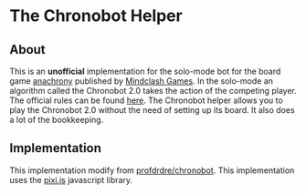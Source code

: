 # The Chronobot Helper

## About 

This is an <strong>unofficial</strong> implementation for the solo-mode bot for the board game
    <a href="http://anachronyboardgame.com/">anachrony</a> published by
    <a href="https://mindclashgames.com/">Mindclash Games</a>. In the solo-mode an algorithm
    called the Chronobot 2.0 takes the action of the competing player. The official rules can be found
    <a href="https://mindclashgames.com/wp-content/uploads/2020/08/Anachrony_Solo-mode_rulebook-websafe.pdf">here</a>. The Chronobot helper
    allows you to play the Chronobot 2.0 without the need of setting up its board. It also does a lot of the bookkeeping.
    
    

## Implementation

This implementation modify from <a href=https://github.com/profdrdre/chronobot>profdrdre/chronobot</a>.
This implementation uses the <a href=https://www.pixijs.com/>pixi.js</a> javascript library. 
  
